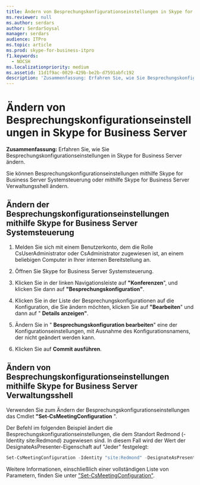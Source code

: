 ```yaml
---
title: Ändern von Besprechungskonfigurationseinstellungen in Skype for Business Server
ms.reviewer: null
ms.author: serdars
author: SerdarSoysal
manager: serdars
audience: ITPro
ms.topic: article
ms.prod: skype-for-business-itpro
f1.keywords:
  - NOCSH
ms.localizationpriority: medium
ms.assetid: 11d1f9ac-0029-429b-be2b-d7591abfc192
description: 'Zusammenfassung: Erfahren Sie, wie Sie Besprechungskonfigurationseinstellungen in Skype for Business Server ändern.'
---
```


# <a name="modify-meeting-configuration-settings-in-skype-for-business-server"></a>Ändern von Besprechungskonfigurationseinstellungen in Skype for Business Server
 
**Zusammenfassung:** Erfahren Sie, wie Sie Besprechungskonfigurationseinstellungen in Skype for Business Server ändern.
  
Sie können Besprechungskonfigurationseinstellungen mithilfe Skype for Business Server Systemsteuerung oder mithilfe Skype for Business Server Verwaltungsshell ändern.
  
## <a name="modify-meeting-configuration-settings-by-using-skype-for-business-server-control-panel"></a>Ändern der Besprechungskonfigurationseinstellungen mithilfe Skype for Business Server Systemsteuerung

1. Melden Sie sich mit einem Benutzerkonto, dem die Rolle CsUserAdministrator oder CsAdministrator zugewiesen ist, an einem beliebigen Computer in Ihrer internen Bereitstellung an.
    
2.  Öffnen Sie Skype for Business Server Systemsteuerung.
    
3. Klicken Sie in der linken Navigationsleiste auf **"Konferenzen**", und klicken Sie dann auf **"Besprechungskonfiguration"**.
    
4. Klicken Sie in der Liste der Besprechungskonfigurationen auf die Konfiguration, die Sie ändern möchten, klicken Sie auf **"Bearbeiten**" und dann auf " **Details anzeigen"**.
    
5. Ändern Sie in " **Besprechungskonfiguration bearbeiten**" eine der Konfigurationseinstellungen, mit Ausnahme des Konfigurationsnamens, der nicht geändert werden kann.
    
6. Klicken Sie auf **Commit ausführen**.
    
## <a name="modify-meeting-configuration-settings-by-using-skype-for-business-server-management-shell"></a>Ändern von Besprechungskonfigurationseinstellungen mithilfe Skype for Business Server Verwaltungsshell

Verwenden Sie zum Ändern der Besprechungskonfigurationseinstellungen das Cmdlet **"Set-CsMeetingConfiguration** ".
  
Der Befehl im folgenden Beispiel ändert die Besprechungskonfigurationseinstellungen, die dem Standort Redmond (-Identity site:Redmond) zugewiesen sind. In diesem Fall wird der Wert der DesignateAsPresenter-Eigenschaft auf "Jeder" festgelegt:
  
```PowerShell
Set-CsMeetingConfiguration -Identity "site:Redmond" -DesignateAsPresenter "Everyone"
```

Weitere Informationen, einschließlich einer vollständigen Liste von Parametern, finden Sie unter ["Set-CsMeetingConfiguration"](/powershell/module/skype/set-csmeetingconfiguration?view=skype-ps).
